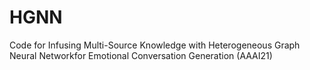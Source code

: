 # HGNN
Code for Infusing Multi-Source Knowledge with Heterogeneous Graph Neural Networkfor Emotional Conversation Generation (AAAI21)
